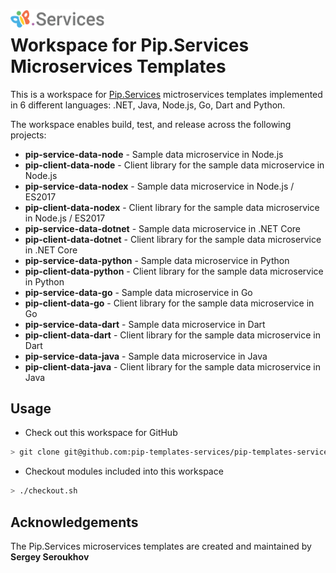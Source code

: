 # <img src="https://github.com/pip-services/pip-services/raw/master/design/Logo.png" alt="Pip.Services Logo" style="max-width:30%"> <br/> Workspace for Pip.Services Microservices Templates

This is a workspace for [Pip.Services](https://www.pipservices.org) mictroservices templates
implemented in 6 different languages: .NET, Java, Node.js, Go, Dart and Python.

The workspace enables build, test, and release across the following projects:

- **pip-service-data-node** - Sample data microservice in Node.js
- **pip-client-data-node** - Client library for the sample data microservice in Node.js
- **pip-service-data-nodex** - Sample data microservice in Node.js / ES2017
- **pip-client-data-nodex** - Client library for the sample data microservice in Node.js / ES2017
- **pip-service-data-dotnet** - Sample data microservice in .NET Core
- **pip-client-data-dotnet** - Client library for the sample data microservice in .NET Core
- **pip-service-data-python** - Sample data microservice in Python
- **pip-client-data-python** - Client library for the sample data microservice in Python
- **pip-service-data-go** - Sample data microservice in Go
- **pip-client-data-go** - Client library for the sample data microservice in Go
- **pip-service-data-dart** - Sample data microservice in Dart
- **pip-client-data-dart** - Client library for the sample data microservice in Dart
- **pip-service-data-java** - Sample data microservice in Java
- **pip-client-data-java** - Client library for the sample data microservice in Java

## Usage

- Check out this workspace for GitHub
```bash
> git clone git@github.com:pip-templates-services/pip-templates-services-ws.git
```

- Checkout modules included into this workspace
```bash
> ./checkout.sh
```

## Acknowledgements

The Pip.Services microservices templates are created and maintained by **Sergey Seroukhov**
